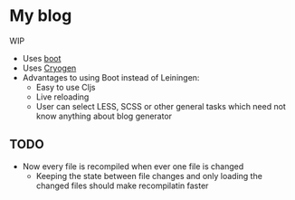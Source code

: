 # My blog

WIP

- Uses [boot][boot-clj]
- Uses [Cryogen][cryogen]
- Advantages to using Boot instead of Leiningen:
  - Easy to use Cljs
  - Live reloading
  - User can select LESS, SCSS or other general tasks which need not know
  anything about blog generator

## TODO

- Now every file is recompiled when ever one file is changed
  - Keeping the state between file changes and only loading the changed files
  should make recompilatin faster

[boot-clj]: http://boot-clj.com/
[cryogen]: http://cryogenweb.org/
